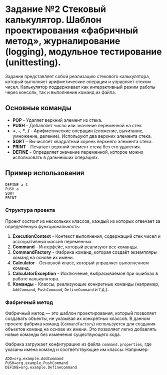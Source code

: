 # Задание №2 Стековый калькулятор. Шаблон проектирования «фабричный метод», журналирование (logging), модульное тестирование (unittesting).

Задание представляет собой реализацию стекового калькулятора, который выполняет арифметические операции и управляет стеком чисел. Калькулятор поддерживает как интерактивный режим работы через консоль, так и выполнение команд из файла. 

## Основные команды
- **POP** - Удаляет верхний элемент из стека.
- **PUSH** - Добавляет число или значение переменной на стек.
- **+**, **-**, **\***, **/** - Арифметические операции (сложение, вычитание, умножение, деление). Используют два верхних элемента стека.
- **SQRT** - Вычисляет квадратный корень верхнего элемента стека.
- **PRINT** - Печатает верхний элемент стека без его удаления.
- **DEFINE** - Определяет значение переменной, которое можно использовать в дальнейших операциях.

## Пример использования

```plaintext
DEFINE a 4
PUSH a
SQRT
PRINT
```

### Структура проекта

Проект состоит из нескольких классов, каждый из которых отвечает за определённую функциональность:

1. **ExecutionContext** - Контекст выполнения, содержащий стек чисел и ассоциативный массив переменных.
2. **Command** - Интерфейс, который реализуют все команды.
3. **CommandFactory** - Фабрика команд, которая создаёт экземпляры команд на основе их имени.
4. **Calculator** - Основной класс, который управляет выполнением команд.
5. **CalculatorException** - Исключение, выбрасываемое при ошибках в работе калькулятора.
6. **Команды** - Классы, реализующие конкретные команды (например, `AddCommand`, `PushCommand`, `DefineCommand` и т.д.).

### Фабричный метод

Фабричный метод — это шаблон проектирования, который позволяет создавать объекты, не указывая их конкретных классов. В данном проекте фабрика команд (`CommandFactory`) используется для создания объектов команд на основе их имени. Это позволяет легко добавлять новые команды без изменения существующего кода.

Фабрика загружает конфигурацию из файла `command.properties`, где указаны имена команд и соответствующие им классы. Например:

```properties
ADD=org.example.AddCommand
PUSH=org.example.PushCommand
DEFINE=org.example.DefineCommand
```


